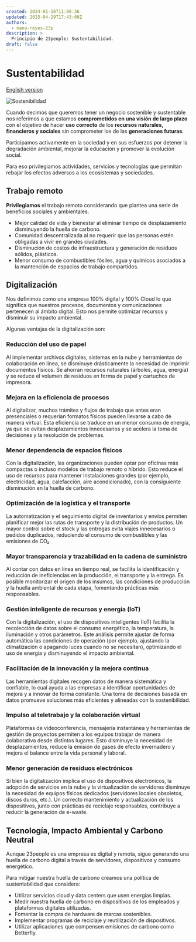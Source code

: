 ```yaml
---
created: 2024-01-16T11:08:36
updated: 2025-04-29T17:43:00Z
authors:
  - manu-reyes-23p
description: >
  Principio de 23people: Sustentabilidad.
draft: false
---
```


# Sustentabilidad

[English version](https://manual-23people-io.translate.goog/principles/sustainability/?_x_tr_sl=es&_x_tr_tl=en&_x_tr_hl=es&_x_tr_pto=wapp)

![Sostenibilidad](../_images/sustainability.png)

Cuando decimos que queremos tener un negocio sostenible y sustentable nos referimos a que estamos **comprometidos en una visión de largo plazo** con el objetivo de hacer **uso correcto** de los **recursos naturales, financieros y sociales** sin comprometer los de las **generaciones futuras**.

Participamos activamente en la sociedad y en sus esfuerzos por detener la degradación ambiental, mejorar la educación y promover la evolución social.

Para eso privilegiamos actividades, servicios y tecnologías que permitan rebajar los efectos adversos a los ecosistemas y sociedades.

## Trabajo remoto

**Privilegiamos** el trabajo remoto  considerando que plantea una serie de beneficios sociales y ambientales.

- Mejor calidad de vida y bienestar al eliminar tiempo de desplazamiento disminuyendo la huella de carbono.
- Comunidad descentralizada al no requerir que las personas estén obligadas a vivir en grandes ciudades.
- Disminución de costos de infraestructura y generación de residuos sólidos, plásticos.
- Menor consumo de combustibles fósiles, agua y químicos asociados a la mantención de espacios de trabajo compartidos.

## Digitalización

Nos definimos como una empresa 100% digital y 100% Cloud lo que significa que nuestros procesos, documentos y comunicaciones pertenecen al ámbito digital.  Esto nos permite optimizar recursos y disminuir su impacto ambiental.

Algunas ventajas de la digitalización son:

### Reducción del uso de papel

Al implementar archivos digitales, sistemas en la nube y herramientas de colaboración en línea, se disminuye drásticamente la necesidad de imprimir documentos físicos.
Se ahorran recursos naturales (árboles, agua, energía) y se reduce el volumen de residuos en forma de papel y cartuchos de impresora.

### Mejora en la eficiencia de procesos

Al digitalizar, muchos trámites y flujos de trabajo que antes eran presenciales o requerían formatos físicos pueden llevarse a cabo de manera virtual.
Esta eficiencia se traduce en un menor consumo de energía, ya que se evitan desplazamientos innecesarios y se acelera la toma de decisiones y la resolución de problemas.

### Menor dependencia de espacios físicos

Con la digitalización, las organizaciones pueden optar por oficinas más compactas o incluso modelos de trabajo remoto o híbrido.
Esto reduce el uso de recursos para mantener instalaciones grandes (por ejemplo, electricidad, agua, calefacción, aire acondicionado), con la consiguiente disminución en la huella de carbono.

### Optimización de la logística y el transporte

La automatización y el seguimiento digital de inventarios y envíos permiten planificar mejor las rutas de transporte y la distribución de productos.
Un mayor control sobre el stock y las entregas evita viajes innecesarios o pedidos duplicados, reduciendo el consumo de combustibles y las emisiones de CO₂.

### Mayor transparencia y trazabilidad en la cadena de suministro

Al contar con datos en línea en tiempo real, se facilita la identificación y reducción de ineficiencias en la producción, el transporte y la entrega.
Es posible monitorizar el origen de los insumos, las condiciones de producción y la huella ambiental de cada etapa, fomentando prácticas más responsables.

### Gestión inteligente de recursos y energía (IoT)

Con la digitalización, el uso de dispositivos inteligentes (IoT) facilita la recolección de datos sobre el consumo energético, la temperatura, la iluminación y otros parámetros.
Este análisis permite ajustar de forma automática las condiciones de operación (por ejemplo, ajustando la climatización o apagando luces cuando no se necesitan), optimizando el uso de energía y disminuyendo el impacto ambiental.

### Facilitación de la innovación y la mejora continua

Las herramientas digitales recogen datos de manera sistemática y confiable, lo cual ayuda a las empresas a identificar oportunidades de mejora y a innovar de forma constante.
Una toma de decisiones basada en datos promueve soluciones más eficientes y alineadas con la sostenibilidad.

### Impulso al teletrabajo y la colaboración virtual

Plataformas de videoconferencia, mensajería instantánea y herramientas de gestión de proyectos permiten a los equipos trabajar de manera colaborativa desde distintos lugares.
Esto disminuye la necesidad de desplazamientos, reduce la emisión de gases de efecto invernadero y mejora el balance entre la vida personal y laboral.

### Menor generación de residuos electrónicos

Si bien la digitalización implica el uso de dispositivos electrónicos, la adopción de servicios en la nube y la virtualización de servidores disminuye la necesidad de equipos físicos dedicados (servidores locales obsoletos, discos duros, etc.).
Un correcto mantenimiento y actualización de los dispositivos, junto con prácticas de reciclaje responsables, contribuye a reducir la generación de e-waste.

## Tecnología, Impacto Ambiental y Carbono Neutral

Aunque 23people es una empresa es digital y remota, sigue generando una huella de carbono digital a través de servidores, dispositivos y consumo energético.

Para mitigar nuestra huella de carbono creamos una política de sustentabilidad que considera:

- Utilizar servicios cloud y data centers que usen energías limpias.
- Medir nuestra huella de carbono en dispositivos de los empleados y plataformas digitales utilizadas.
- Fomentar la compra de hardware de marcas sostenibles.
- Implementar programas de reciclaje y reutilización de dispositivos.
- Utilizar aplicaciones que compensen emisiones de carbono como Betterfly.
